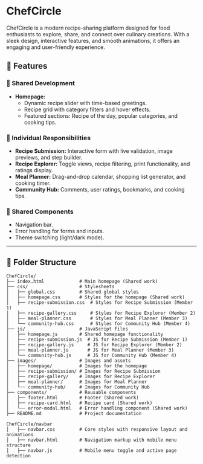  # ChefCircle

ChefCircle is a modern recipe-sharing platform designed for food enthusiasts to explore, share, and connect over culinary creations. With a sleek design, interactive features, and smooth animations, it offers an engaging and user-friendly experience.


## 🚀 Features

### 🌟 Shared Development
- **Homepage:**
  - Dynamic recipe slider with time-based greetings.
  - Recipe grid with category filters and hover effects.
  - Featured sections: Recipe of the day, popular categories, and cooking tips.

### 👥 Individual Responsibilities
- **Recipe Submission:** Interactive form with live validation, image previews, and step builder.
- **Recipe Explorer:** Toggle views, recipe filtering, print functionality, and ratings display.
- **Meal Planner:** Drag-and-drop calendar, shopping list generator, and cooking timer.
- **Community Hub:** Comments, user ratings, bookmarks, and cooking tips.

### 🎨 Shared Components
- Navigation bar.
- Error handling for forms and inputs.
- Theme switching (light/dark mode).

---

## 📂 Folder Structure
```
ChefCircle/
├── index.html             # Main homepage (Shared work)
├── css/                   # Stylesheets
│   ├── global.css         # Shared global styles
│   ├── homepage.css       # Styles for the homepage (Shared work)
│   ├── recipe-submission.css  # Styles for Recipe Submission (Member 1)
│   ├── recipe-gallery.css     # Styles for Recipe Explorer (Member 2)
│   ├── meal-planner.css       # Styles for Meal Planner (Member 3)
│   └── community-hub.css      # Styles for Community Hub (Member 4)
├── js/                    # JavaScript files
│   ├── homepage.js        # Shared homepage functionality
│   ├── recipe-submission.js  # JS for Recipe Submission (Member 1)
│   ├── recipe-gallery.js     # JS for Recipe Explorer (Member 2)
│   ├── meal-planner.js       # JS for Meal Planner (Member 3)
│   └── community-hub.js      # JS for Community Hub (Member 4)
├── images/                # Images and assets
│   ├── homepage/          # Images for the homepage
│   ├── recipe-submission/ # Images for Recipe Submission
│   ├── recipe-gallery/    # Images for Recipe Explorer
│   ├── meal-planner/      # Images for Meal Planner
│   └── community-hub/     # Images for Community Hub
├── components/            # Reusable components
│   ├── footer.html        # Footer (Shared work)
│   ├── recipe-card.html   # Recipe card (Shared work)
│   └── error-modal.html   # Error handling component (Shared work)
├── README.md              # Project documentation

ChefCircle/navbar
│   ├── navbar.css         # Core styles with responsive layout and animations
│   ├── navbar.html        # Navigation markup with mobile menu structure
│   ├── navbar.js          # Mobile menu toggle and active page detection
```
